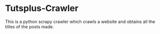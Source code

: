 # Tutsplus-Crawler
This is a python scrapy crawler which crawls a website and obtains all the titles of the posts made. 
